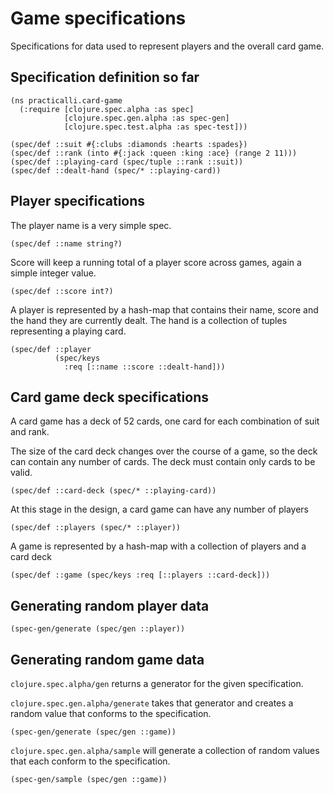 # Game specifications
Specifications for data used to represent players and the overall card game.

## Specification definition so far

```eval-clojure
(ns practicalli.card-game
  (:require [clojure.spec.alpha :as spec]
            [clojure.spec.gen.alpha :as spec-gen]
            [clojure.spec.test.alpha :as spec-test]))

(spec/def ::suit #{:clubs :diamonds :hearts :spades})
(spec/def ::rank (into #{:jack :queen :king :ace} (range 2 11)))
(spec/def ::playing-card (spec/tuple ::rank ::suit))
(spec/def ::dealt-hand (spec/* ::playing-card))
```

## Player specifications
The player name is a very simple spec.
```eval-clojure
(spec/def ::name string?)
```

Score will keep a running total of a player score across games, again a simple integer value.
```eval-clojure
(spec/def ::score int?)
```

A player is represented by a hash-map that contains their name, score and the hand they are currently dealt.  The hand is a collection of tuples representing a playing card.

```eval-clojure
(spec/def ::player
          (spec/keys
            :req [::name ::score ::dealt-hand]))
```


## Card game deck specifications
A card game has a deck of 52 cards, one card for each combination of suit and rank.

The size of the card deck changes over the course of a game, so the deck can contain any number of cards.  The deck must contain only cards to be valid.

```eval-clojure
(spec/def ::card-deck (spec/* ::playing-card))
```

At this stage in the design, a card game can have any number of players

```eval-clojure
(spec/def ::players (spec/* ::player))
```

A game is represented by a hash-map with a collection of players and a card deck

```eval-clojure
(spec/def ::game (spec/keys :req [::players ::card-deck]))
```


## Generating random player data

```eval-clojure
(spec-gen/generate (spec/gen ::player))
```
<!-- ;; => #:practicalli.spec-generative-testing{:name "Yp34KE63vALOeriKN4cBt", :score 225, :delt-hand ([9 :hearts] [4 :clubs] [8 :hearts] [10 :clubs] [:queen :spades] [3 :clubs] [6 :hearts] [8 :hearts] [7 :diamonds] [:king :spades] [:ace :diamonds] [2 :hearts] [4 :spades] [2 :clubs] [6 :clubs] [8 :diamonds] [6 :spades] [5 :spades] [:queen :clubs] [:queen :hearts] [6 :spades])} -->


## Generating random game data
`clojure.spec.alpha/gen` returns a generator for the given specification.

`clojure.spec.gen.alpha/generate` takes that generator and creates a random value that conforms to the specification.

```eval-clojure
(spec-gen/generate (spec/gen ::game))
```

`clojure.spec.gen.alpha/sample` will generate a collection of random values that each conform to the specification.

```eval-clojure
(spec-gen/sample (spec/gen ::game))
```
